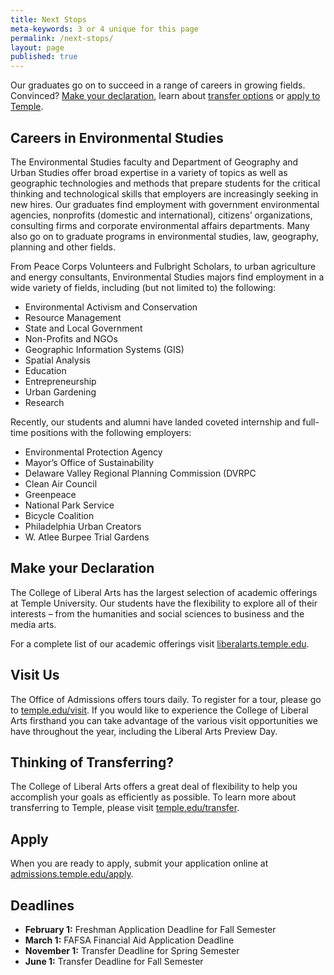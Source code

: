 ```yaml
---
title: Next Stops
meta-keywords: 3 or 4 unique for this page
permalink: /next-stops/
layout: page
published: true
---
```

Our graduates go on to succeed in a range of careers in growing fields. Convinced? [Make your declaration](#make-your-declaration), learn about [transfer options](#thinking-of-transferring) or [apply to Temple](#apply). 

## Careers in Environmental Studies

The Environmental Studies faculty and Department of Geography and Urban Studies offer broad expertise in a variety of topics as well as geographic technologies and methods that prepare students for the critical thinking and technological skills that employers are increasingly seeking in new hires. Our graduates find employment with government environmental agencies, nonprofits (domestic and international), citizens’ organizations, consulting firms and corporate environmental affairs departments. Many also go on to graduate programs in environmental studies, law, geography, planning and other fields.

From Peace Corps Volunteers and Fulbright Scholars, to urban agriculture and energy consultants, Environmental Studies majors find employment in a wide variety of fields, including (but not limited to) the following:

- Environmental Activism and Conservation
- Resource Management
- State and Local Government
- Non-Profits and NGOs
- Geographic Information Systems (GIS)
- Spatial Analysis
- Education
- Entrepreneurship
- Urban Gardening
- Research

Recently, our students and alumni have landed coveted internship and full-time positions with the following employers:

- Environmental Protection Agency
- Mayor’s Office of Sustainability
- Delaware Valley Regional Planning Commission (DVRPC
- Clean Air Council
- Greenpeace
- National Park Service
- Bicycle Coalition
- Philadelphia Urban Creators
- W. Atlee Burpee Trial Gardens

## Make your Declaration

The College of Liberal Arts has the largest selection of  academic offerings at Temple University. Our students have the flexibility to explore all of their interests – from the humanities and social sciences to business and the media arts.   

For a complete list of our academic offerings visit [liberalarts.temple.edu](http://liberalarts.temple.edu).

## Visit Us

The Office of Admissions offers tours daily. To register for a tour, please go to [temple.edu/visit](http://temple.edu/visit). If you would like to experience the College of Liberal Arts firsthand you can take advantage of the various visit  opportunities we have throughout the year, including the Liberal Arts Preview Day.

## Thinking of Transferring?

The College of Liberal Arts offers a great deal of flexibility to help you accomplish your goals as efficiently as possible. To learn more about transferring to Temple, please visit [temple.edu/transfer](http://temple.edu/transfer).

## Apply

When you are ready to apply, submit your application online at [admissions.temple.edu/apply](http://admissions.temple.edu/apply). 

## Deadlines

- **February 1:** Freshman Application Deadline for Fall Semester<br>
- **March 1:** FAFSA Financial Aid Application Deadline<br>
- **November 1:** Transfer Deadline for Spring Semester<br>
- **June 1:** Transfer Deadline for Fall Semester
